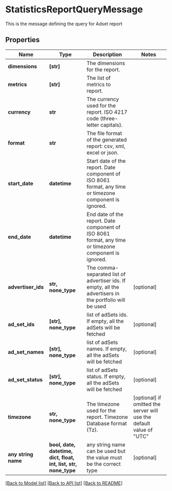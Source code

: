 # StatisticsReportQueryMessage

This is the message defining the query for Adset report

## Properties
Name | Type | Description | Notes
------------ | ------------- | ------------- | -------------
**dimensions** | **[str]** | The dimensions for the report. | 
**metrics** | **[str]** | The list of metrics to report. | 
**currency** | **str** | The currency used for the report. ISO 4217 code (three-letter capitals). | 
**format** | **str** | The file format of the generated report: csv, xml, excel or json. | 
**start_date** | **datetime** | Start date of the report. Date component of ISO 8061 format, any time or timezone component is ignored. | 
**end_date** | **datetime** | End date of the report. Date component of ISO 8061 format, any time or timezone component is ignored. | 
**advertiser_ids** | **str, none_type** | The comma-separated list of advertiser ids. If empty, all the advertisers in the portfolio will be used | [optional] 
**ad_set_ids** | **[str], none_type** | list of adSets ids. If empty, all the adSets will be fetched | [optional] 
**ad_set_names** | **[str], none_type** | list of adSets names. If empty, all the adSets will be fetched | [optional] 
**ad_set_status** | **[str], none_type** | list of adSets status. If empty, all the adSets will be fetched | [optional] 
**timezone** | **str, none_type** | The timezone used for the report. Timezone Database format (Tz). | [optional]  if omitted the server will use the default value of "UTC"
**any string name** | **bool, date, datetime, dict, float, int, list, str, none_type** | any string name can be used but the value must be the correct type | [optional]

[[Back to Model list]](../README.md#documentation-for-models) [[Back to API list]](../README.md#documentation-for-api-endpoints) [[Back to README]](../README.md)


